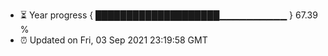 - ⏳ Year progress { ████████████████████▁▁▁▁▁▁▁▁▁▁ } 67.39 %
- ⏰ Updated on Fri, 03 Sep 2021 23:19:58 GMT

